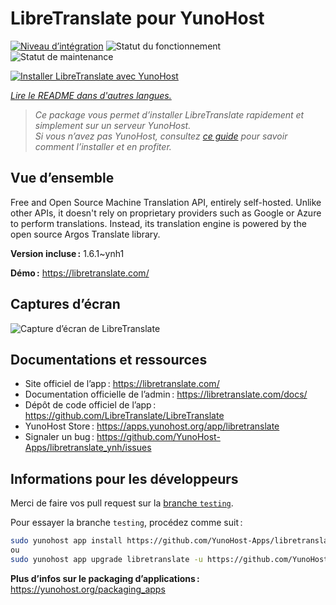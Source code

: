 <!--
Nota bene : ce README est automatiquement généré par <https://github.com/YunoHost/apps/tree/master/tools/readme_generator>
Il NE doit PAS être modifié à la main.
-->

# LibreTranslate pour YunoHost

[![Niveau d’intégration](https://dash.yunohost.org/integration/libretranslate.svg)](https://ci-apps.yunohost.org/ci/apps/libretranslate/) ![Statut du fonctionnement](https://ci-apps.yunohost.org/ci/badges/libretranslate.status.svg) ![Statut de maintenance](https://ci-apps.yunohost.org/ci/badges/libretranslate.maintain.svg)

[![Installer LibreTranslate avec YunoHost](https://install-app.yunohost.org/install-with-yunohost.svg)](https://install-app.yunohost.org/?app=libretranslate)

*[Lire le README dans d'autres langues.](./ALL_README.md)*

> *Ce package vous permet d’installer LibreTranslate rapidement et simplement sur un serveur YunoHost.*  
> *Si vous n’avez pas YunoHost, consultez [ce guide](https://yunohost.org/install) pour savoir comment l’installer et en profiter.*

## Vue d’ensemble

Free and Open Source Machine Translation API, entirely self-hosted. Unlike other APIs, it doesn't rely on proprietary providers such as Google or Azure to perform translations. Instead, its translation engine is powered by the open source Argos Translate library.


**Version incluse :** 1.6.1~ynh1

**Démo :** <https://libretranslate.com/>

## Captures d’écran

![Capture d’écran de LibreTranslate](./doc/screenshots/screenshot.png)

## Documentations et ressources

- Site officiel de l’app : <https://libretranslate.com/>
- Documentation officielle de l’admin : <https://libretranslate.com/docs/>
- Dépôt de code officiel de l’app : <https://github.com/LibreTranslate/LibreTranslate>
- YunoHost Store : <https://apps.yunohost.org/app/libretranslate>
- Signaler un bug : <https://github.com/YunoHost-Apps/libretranslate_ynh/issues>

## Informations pour les développeurs

Merci de faire vos pull request sur la [branche `testing`](https://github.com/YunoHost-Apps/libretranslate_ynh/tree/testing).

Pour essayer la branche `testing`, procédez comme suit :

```bash
sudo yunohost app install https://github.com/YunoHost-Apps/libretranslate_ynh/tree/testing --debug
ou
sudo yunohost app upgrade libretranslate -u https://github.com/YunoHost-Apps/libretranslate_ynh/tree/testing --debug
```

**Plus d’infos sur le packaging d’applications :** <https://yunohost.org/packaging_apps>
